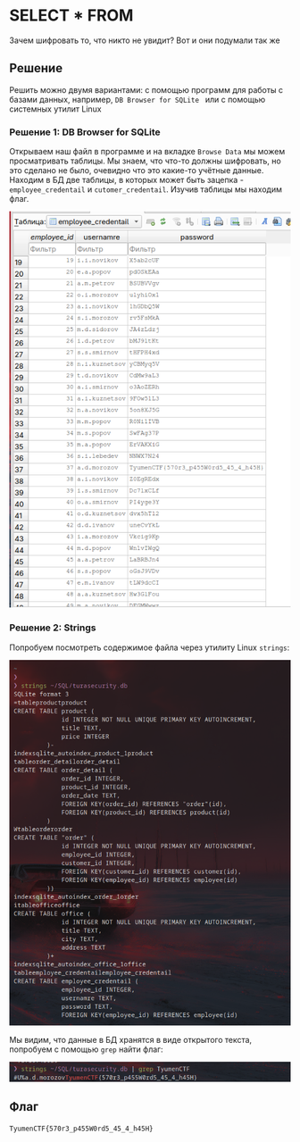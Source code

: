 # SELECT * FROM
Зачем шифровать то, что никто не увидит? Вот и они подумали так же

## Решение

Решить можно двумя вариантами: с помощью программ для работы с базами данных, например, `DB Browser for SQLite ` или с помощью системных утилит Linux

### Решение 1: DB Browser for SQLite
Открываем наш файл в программе и на вкладке `Browse Data` мы можем просматривать таблицы. Мы знаем, что что-то должны шифровать, но это сделано не было, очевидно что это какие-то учётные данные. Находим в БД две таблицы, в которых может быть зацепка - `employee_credentail` и `cutomer_credentail`. Изучив таблицы мы находим флаг.

![](https://github.com/lciga/TyumenCTF-2025-Writeups/blob/main/forensic/SELECT%20*%20FROM/writeup/Pasted%20image%2020250412113245.png)

### Решение 2: Strings
Попробуем посмотреть содержимое файла через утилиту Linux `strings`:

![](https://github.com/lciga/TyumenCTF-2025-Writeups/blob/main/forensic/SELECT%20*%20FROM/writeup/Pasted%20image%2020250412113510.png)

Мы видим, что данные в БД хранятся в виде открытого текста, попробуем с помощью `grep` найти флаг:

![](https://github.com/lciga/TyumenCTF-2025-Writeups/blob/main/forensic/SELECT%20*%20FROM/writeup/Pasted%20image%2020250412113654.png)

## Флаг
`TyumenCTF{570r3_p455W0rd5_45_4_h45H}`